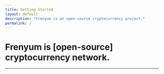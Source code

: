 ```yaml
---
title: Getting Started
layout: default
description: "Frenyum is an open-source cryptocurrency project." 
permalink: /
---
```


# Frenyum is [open-source] cryptocurrency network.


----
